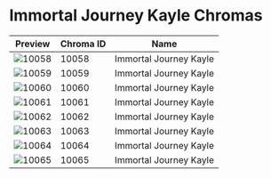 # Immortal Journey Kayle Chromas



| Preview | Chroma ID | Name |
|---------|-----------|------|
| ![10058](https://raw.communitydragon.org/latest/plugins/rcp-be-lol-game-data/global/default/v1/champion-chroma-images/10/10058.png) | 10058 | Immortal Journey Kayle |
| ![10059](https://raw.communitydragon.org/latest/plugins/rcp-be-lol-game-data/global/default/v1/champion-chroma-images/10/10059.png) | 10059 | Immortal Journey Kayle |
| ![10060](https://raw.communitydragon.org/latest/plugins/rcp-be-lol-game-data/global/default/v1/champion-chroma-images/10/10060.png) | 10060 | Immortal Journey Kayle |
| ![10061](https://raw.communitydragon.org/latest/plugins/rcp-be-lol-game-data/global/default/v1/champion-chroma-images/10/10061.png) | 10061 | Immortal Journey Kayle |
| ![10062](https://raw.communitydragon.org/latest/plugins/rcp-be-lol-game-data/global/default/v1/champion-chroma-images/10/10062.png) | 10062 | Immortal Journey Kayle |
| ![10063](https://raw.communitydragon.org/latest/plugins/rcp-be-lol-game-data/global/default/v1/champion-chroma-images/10/10063.png) | 10063 | Immortal Journey Kayle |
| ![10064](https://raw.communitydragon.org/latest/plugins/rcp-be-lol-game-data/global/default/v1/champion-chroma-images/10/10064.png) | 10064 | Immortal Journey Kayle |
| ![10065](https://raw.communitydragon.org/latest/plugins/rcp-be-lol-game-data/global/default/v1/champion-chroma-images/10/10065.png) | 10065 | Immortal Journey Kayle |